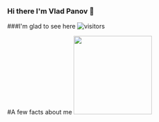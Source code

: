 ### Hi there I'm Vlad Panov  👋

###I'm glad to see here 
![visitors](https://visitor-badge.glitch.me/badge?page_id=voopsc.visitor-badge)

#A few facts about me
<img height="180em" src="https://github-readme-stats.vercel.app/api?username=voopsc&show_icons=true&hide_border=true&&count_private=true&include_all_commits=true" />
<!--
**voopsc/voopsc** is a ✨ _special_ ✨ repository because its `README.md` (this file) appears on your GitHub profile.

Here are some ideas to get you started:

- 🔭 I’m currently working on ...
- 🌱 I’m currently learning ...
- 👯 I’m looking to collaborate on ...
- 🤔 I’m looking for help with ...
- 💬 Ask me about ...
- 📫 How to reach me: ...
- 😄 Pronouns: ...
- ⚡ Fun fact: ...
-->
